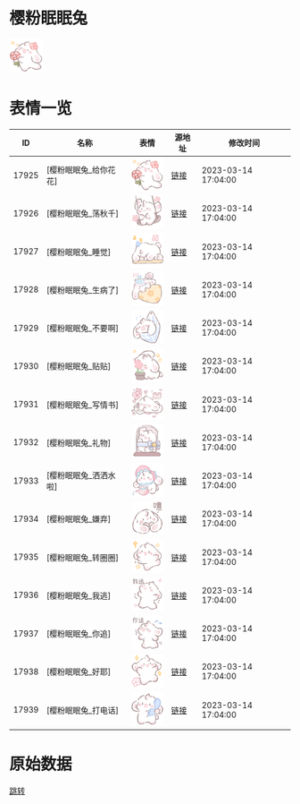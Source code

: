 # 樱粉眠眠兔

<img src="./cover.png" height="60" alt="cover" />

# 表情一览

|ID|名称|表情|源地址|修改时间|
|----|----|----|----|----|
|17925|[樱粉眠眠兔_给你花花]|<img src="./pic/017925_%5B樱粉眠眠兔_给你花花%5D.png" height="60" alt="给你花花"/>|[链接](https://i0.hdslb.com/bfs/garb/071f5f8a78cf4e823dc719476b5dbb88729dc5f3.png)|2023-03-14 17:04:00|
|17926|[樱粉眠眠兔_荡秋千]|<img src="./pic/017926_%5B樱粉眠眠兔_荡秋千%5D.png" height="60" alt="荡秋千"/>|[链接](https://i0.hdslb.com/bfs/garb/3f885f78589c2d8041ccf0d8cf5613a115e8cf85.png)|2023-03-14 17:04:00|
|17927|[樱粉眠眠兔_睡觉]|<img src="./pic/017927_%5B樱粉眠眠兔_睡觉%5D.png" height="60" alt="睡觉"/>|[链接](https://i0.hdslb.com/bfs/garb/a98f62b5412a430bf3166041c687cf4794ec4030.png)|2023-03-14 17:04:00|
|17928|[樱粉眠眠兔_生病了]|<img src="./pic/017928_%5B樱粉眠眠兔_生病了%5D.png" height="60" alt="生病了"/>|[链接](https://i0.hdslb.com/bfs/garb/944dbdbf4cb07b17c18ef9e7c75cdeabdc4b790b.png)|2023-03-14 17:04:00|
|17929|[樱粉眠眠兔_不要啊]|<img src="./pic/017929_%5B樱粉眠眠兔_不要啊%5D.png" height="60" alt="不要啊"/>|[链接](https://i0.hdslb.com/bfs/garb/da03840a92e879a30d43629948d72eed31a5b36f.png)|2023-03-14 17:04:00|
|17930|[樱粉眠眠兔_贴贴]|<img src="./pic/017930_%5B樱粉眠眠兔_贴贴%5D.png" height="60" alt="贴贴"/>|[链接](https://i0.hdslb.com/bfs/garb/df8d1de9bbd4576945a32d5f82380240e8923ee7.png)|2023-03-14 17:04:00|
|17931|[樱粉眠眠兔_写情书]|<img src="./pic/017931_%5B樱粉眠眠兔_写情书%5D.png" height="60" alt="写情书"/>|[链接](https://i0.hdslb.com/bfs/garb/3d677e7f0f9d4abdd2e2524083c8c1d028814a8e.png)|2023-03-14 17:04:00|
|17932|[樱粉眠眠兔_礼物]|<img src="./pic/017932_%5B樱粉眠眠兔_礼物%5D.png" height="60" alt="礼物"/>|[链接](https://i0.hdslb.com/bfs/garb/62f1d414a85126539734ba08fca06d5f0753ca85.png)|2023-03-14 17:04:00|
|17933|[樱粉眠眠兔_洒洒水啦]|<img src="./pic/017933_%5B樱粉眠眠兔_洒洒水啦%5D.png" height="60" alt="洒洒水啦"/>|[链接](https://i0.hdslb.com/bfs/garb/e0e49939ebc83d4450d6c0c4fa0c3d499024189c.png)|2023-03-14 17:04:00|
|17934|[樱粉眠眠兔_嫌弃]|<img src="./pic/017934_%5B樱粉眠眠兔_嫌弃%5D.png" height="60" alt="嫌弃"/>|[链接](https://i0.hdslb.com/bfs/garb/759ba2421e7504f1d43bd6bf0b07438312bbba85.png)|2023-03-14 17:04:00|
|17935|[樱粉眠眠兔_转圈圈]|<img src="./pic/017935_%5B樱粉眠眠兔_转圈圈%5D.png" height="60" alt="转圈圈"/>|[链接](https://i0.hdslb.com/bfs/garb/be10d974ea2c3d34f6d47f46d0b5ae75a32316da.png)|2023-03-14 17:04:00|
|17936|[樱粉眠眠兔_我逃]|<img src="./pic/017936_%5B樱粉眠眠兔_我逃%5D.png" height="60" alt="我逃"/>|[链接](https://i0.hdslb.com/bfs/garb/e14c3df488253d3ff51fbe72f4a6224291c8aeac.png)|2023-03-14 17:04:00|
|17937|[樱粉眠眠兔_你追]|<img src="./pic/017937_%5B樱粉眠眠兔_你追%5D.png" height="60" alt="你追"/>|[链接](https://i0.hdslb.com/bfs/garb/4efc1fd400ab91998ee05780d505ac7c305cfd83.png)|2023-03-14 17:04:00|
|17938|[樱粉眠眠兔_好耶]|<img src="./pic/017938_%5B樱粉眠眠兔_好耶%5D.png" height="60" alt="好耶"/>|[链接](https://i0.hdslb.com/bfs/garb/b1357bdf512d66ec423472573a408a24fb78daab.png)|2023-03-14 17:04:00|
|17939|[樱粉眠眠兔_打电话]|<img src="./pic/017939_%5B樱粉眠眠兔_打电话%5D.png" height="60" alt="打电话"/>|[链接](https://i0.hdslb.com/bfs/garb/52657aa91bdf0a973dccc2fd28f28fa361287b6c.png)|2023-03-14 17:04:00|

# 原始数据

[跳转](./raw.json)

